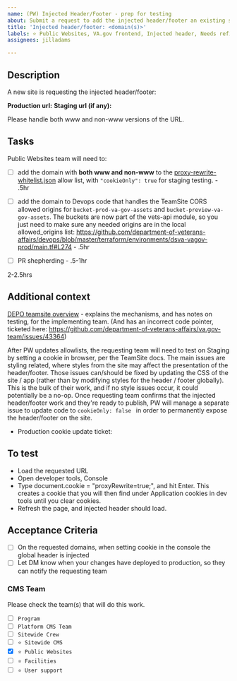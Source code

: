```yaml
---
name: (PW) Injected Header/Footer - prep for testing
about: Submit a request to add the injected header/footer an existing site.
title: 'Injected header/footer: <domain(s)>'
labels: ⭐️ Public Websites, VA.gov frontend, Injected header, Needs refining
assignees: jilladams

---
```


## Description
A new site is requesting the injected header/footer: 

**Production url:** 
**Staging url (if any):**

Please handle both www and non-www versions of the URL.

## Tasks
Public Websites team will need to:

- [ ] add the domain with **both www and non-www** to the [proxy-rewrite-whitelist.json](https://github.com/department-of-veterans-affairs/vets-website/blob/main/src/applications/proxy-rewrite/proxy-rewrite-whitelist.json) allow list, with `"cookieOnly": true` for staging testing. - .5hr

- [ ] add the domain to Devops code that handles the TeamSite CORS allowed origins for `bucket-prod-va-gov-assets` and `bucket-preview-va-gov-assets`. The buckets are now part of the vets-api module, so you just need to make sure any needed origins are in the local allowed_origins list: https://github.com/department-of-veterans-affairs/devops/blob/master/terraform/environments/dsva-vagov-prod/main.tf#L274 - .5hr

- [ ] PR shepherding - .5-1hr

2-2.5hrs

## Additional context 
[DEPO teamsite overview](https://depo-platform-documentation.scrollhelp.site/developer-docs/teamsite-overview) - explains the mechanisms, and has notes on testing, for the implementing team.  (And has an incorrect code pointer, ticketed here: https://github.com/department-of-veterans-affairs/va.gov-team/issues/43364)

After PW updates allowlists, the requesting team will need to test on Staging by setting a cookie in browser, per the TeamSite docs. The main issues are styling related, where styles from the site may affect the presentation of the header/footer. Those issues can/should be fixed by updating the CSS of the site / app (rather than by modifying styles for the header / footer globally). This is the bulk of their work, and if no style issues occur, it could potentially be a no-op. Once requesting team confirms that the injected header/footer work and they're ready to publish, PW will manage a separate issue to update code to `cookieOnly: false ` in order to permanently expose the header/footer on the site. 
- Production cookie update ticket: 

## To test

- Load the requested URL
- Open developer tools, Console
- Type document.cookie = "proxyRewrite=true;", and hit Enter. This creates a cookie that you will then find under Application cookies in dev tools until you clear cookies.
- Refresh the page, and injected header should load.

## Acceptance Criteria
- [ ] On the requested domains, when setting cookie in the console the global header is injected
- [ ] Let DM know when your changes have deployed to production, so they can notify the requesting team

### CMS Team
Please check the team(s) that will do this work.

- [ ] `Program`
- [ ] `Platform CMS Team`
- [ ] `Sitewide Crew`
- [ ] `⭐️ Sitewide CMS`
- [X] `⭐️ Public Websites`
- [ ] `⭐️ Facilities`
- [ ] `⭐️ User support`
